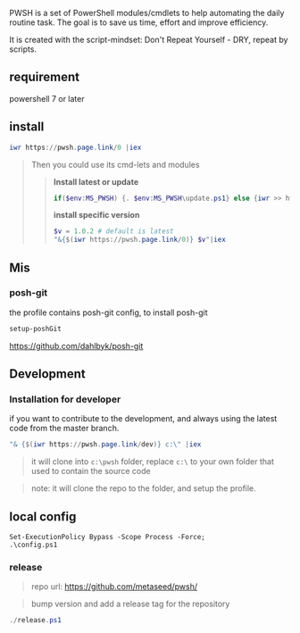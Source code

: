 PWSH is a set of PowerShell modules/cmdlets to help automating the daily routine task.
The goal is to save us time, effort and improve efficiency.

It is created with the script-mindset: Don't Repeat Yourself - DRY, repeat by scripts.
## requirement
powershell 7 or later

## install
```powershell
iwr https://pwsh.page.link/0 |iex
```

> Then you could use its cmd-lets and modules
>>   **Install latest or update**
>> ```powershell
>> if($env:MS_PWSH) {. $env:MS_PWSH\update.ps1} else {iwr >> https://pwsh.page.link/0|iex}
>> ```
>>  **install specific version**
>> ```powershell
>> $v = 1.0.2 # default is latest
>> "&{$(iwr https://pwsh.page.link/0)} $v"|iex
>> ```



## Mis
### posh-git
the profile contains posh-git config, to install posh-git
```powershell
setup-poshGit
```
https://github.com/dahlbyk/posh-git

## Development

### Installation for developer
if you want to contribute to the development, and always using the latest code from the master branch.

```powershell
"& {$(iwr https://pwsh.page.link/dev)} c:\" |iex
```
> it will clone into `c:\pwsh` folder, replace `c:\` to your own folder that used to contain the source code

> note: it will clone the repo to the folder, and setup the profile.

## local config
```pwsh
Set-ExecutionPolicy Bypass -Scope Process -Force;
.\config.ps1
```

### release
> repo url: https://github.com/metaseed/pwsh/

> bump version and add a release tag for the repository

```powershell
./release.ps1
```

